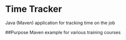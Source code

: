 # Time Tracker
Java (Maven) application for tracking time on the job

##Purpose
Maven example for various training courses
